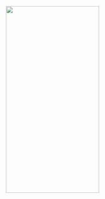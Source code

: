 <center><img src="https://github.com/NikitaVasil/AuthorizationRegistrationAndroid/blob/master/app/src/main/res/drawable/AuthApp_new.gif" width="250" height="500"></center>
